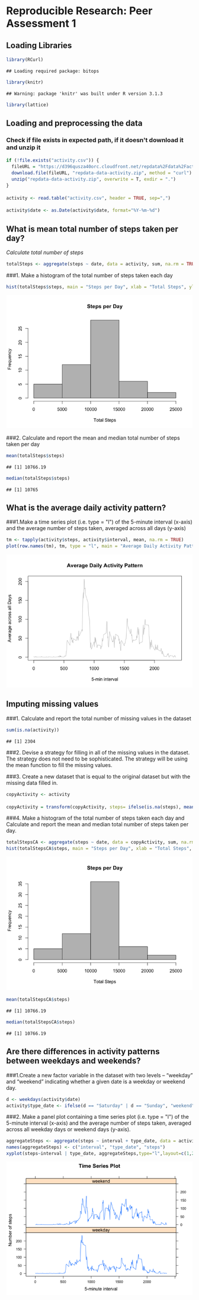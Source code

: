 # Reproducible Research: Peer Assessment 1
## Loading Libraries

```r
library(RCurl)
```

```
## Loading required package: bitops
```

```r
library(knitr)
```

```
## Warning: package 'knitr' was built under R version 3.1.3
```

```r
library(lattice)
```

## Loading and preprocessing the data

### Check if file exists in expected path, if it doesn't download it and unzip it 

```r
if (!file.exists("activity.csv")) {
  fileURL = "https://d396qusza40orc.cloudfront.net/repdata%2Fdata%2Factivity.zip"
  download.file(fileURL, "repdata-data-activity.zip", method = "curl")
  unzip("repdata-data-activity.zip", overwrite = T, exdir = ".")
}

activity <- read.table("activity.csv", header = TRUE, sep=",")

activity$date <- as.Date(activity$date, format="%Y-%m-%d")
```

## What is mean total number of steps taken per day?


*Calculate total number of steps*

```r
totalSteps <- aggregate(steps ~ date, data = activity, sum, na.rm = TRUE)
```
###1. Make a histogram of the total number of steps taken each day

```r
hist(totalSteps$steps, main = "Steps per Day", xlab = "Total Steps", ylab = "Frequency", col = "grey")
```

![](PA1_template_files/figure-html/unnamed-chunk-4-1.png) 

###2. Calculate and report the mean and median total number of steps taken per day

```r
mean(totalSteps$steps)
```

```
## [1] 10766.19
```

```r
median(totalSteps$steps)
```

```
## [1] 10765
```
## What is the average daily activity pattern?

###1.Make a time series plot (i.e. type = "l") of the 5-minute interval (x-axis) and the average number of steps taken, averaged across all days (y-axis)

```r
tm <- tapply(activity$steps, activity$interval, mean, na.rm = TRUE)
plot(row.names(tm), tm, type = "l", main = "Average Daily Activity Pattern", xlab = "5-min interval", ylab = "Average across all Days", col = "grey")
```

![](PA1_template_files/figure-html/unnamed-chunk-6-1.png) 

## Imputing missing values
###1. Calculate and report the total number of missing values in the dataset

```r
sum(is.na(activity))
```

```
## [1] 2304
```

###2. Devise a strategy for filling in all of the missing values in the dataset. The strategy does not need to be sophisticated.
The strategy will be using the mean function to fill the missing values.

###3. Create a new dataset that is equal to the original dataset but with the missing data filled in.

```r
copyActivity <- activity

copyActivity = transform(copyActivity, steps= ifelse(is.na(steps), mean(steps, na.rm=TRUE), steps))
```
###4. Make a histogram of the total number of steps taken each day and Calculate and report the mean and median total number of steps taken per day.

```r
totalStepsCA <- aggregate(steps ~ date, data = copyActivity, sum, na.rm = TRUE)
hist(totalStepsCA$steps, main = "Steps per Day", xlab = "Total Steps", ylab = "Frequency", col = "grey")
```

![](PA1_template_files/figure-html/unnamed-chunk-9-1.png) 

```r
mean(totalStepsCA$steps)
```

```
## [1] 10766.19
```

```r
median(totalStepsCA$steps)
```

```
## [1] 10766.19
```
## Are there differences in activity patterns between weekdays and weekends?

###1.Create a new factor variable in the dataset with two levels – “weekday” and “weekend” indicating whether a given date is a weekday or weekend day.

```r
d <- weekdays(activity$date)
activity$type_date <- ifelse(d == "Saturday" | d == "Sunday", "weekend", "weekday")
```

###2. Make a panel plot containing a time series plot (i.e. type = "l") of the 5-minute interval (x-axis) and the average number of steps taken, averaged across all weekday days or weekend days (y-axis).

```r
aggregateSteps <- aggregate(steps ~ interval + type_date, data = activity, mean)
names(aggregateSteps) <- c("interval", "type_date", "steps")
xyplot(steps~interval | type_date, aggregateSteps,type="l",layout=c(1,2), main="Time Series Plot", xlab="5-minute interval",ylab = "Number of steps")
```

![](PA1_template_files/figure-html/unnamed-chunk-11-1.png) 


